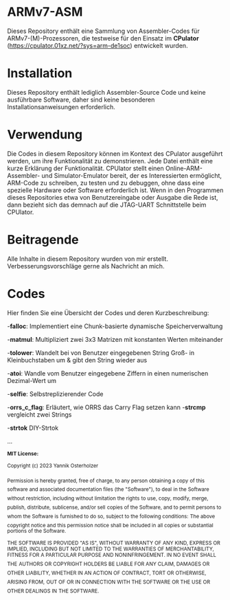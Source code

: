 # ARMv7-ASM
Dieses Repository enthält eine Sammlung von Assembler-Codes für ARMv7-(M)-Prozessoren, die testweise für den Einsatz im **CPulator** (https://cpulator.01xz.net/?sys=arm-de1soc) entwickelt wurden.

# Installation
Dieses Repository enthält lediglich Assembler-Source Code und keine ausführbare Software, daher sind keine besonderen Installationsanweisungen erforderlich.

# Verwendung
Die Codes in diesem Repository können im Kontext des CPulator ausgeführt werden, um ihre Funktionalität zu demonstrieren. Jede Datei enthält eine kurze Erklärung der Funktionalität. CPUlator stellt einen Online-ARM-Assembler- und Simulator-Emulator bereit, der es Interessierten ermöglicht, ARM-Code zu schreiben, zu testen und zu debuggen, ohne dass eine spezielle Hardware oder Software erforderlich ist. Wenn in den Programmen dieses Repositories etwa von Benutzereingabe oder Ausgabe die Rede ist, dann bezieht sich das demnach auf die JTAG-UART Schnittstelle beim CPUlator.

# Beitragende
Alle Inhalte in diesem Repository wurden von mir erstellt. Verbesserungsvorschläge gerne als Nachricht an mich.

# Codes
Hier finden Sie eine Übersicht der Codes und deren Kurzbeschreibung:

  -**falloc**: Implementiert eine Chunk-basierte dynamische Speicherverwaltung
  
  -**matmul**: Multipliziert zwei 3x3 Matrizen mit konstanten Werten miteinander
  
  -**tolower**: Wandelt bei von Benutzer eingegebenen String Groß- in Kleinbuchstaben um & gibt den String wieder aus
  
  -**atoi**: Wandle vom Benutzer eingegebene Ziffern in einen numerischen Dezimal-Wert um
  
  -**selfie**: Selbstreplizierender Code
  
  -**orrs_c_flag**: Erläutert, wie ORRS das Carry Flag setzen kann
   -**strcmp** vergleicht zwei Strings
  
  -**strtok** DIY-Strtok
  
   ...
  
  
  
  
  
  
  
  
  
  
  
  
<sub>**MIT License:**</sub>

<sub>Copyright (c) 2023 Yannik Osterholzer</sub>

<sub>Permission is hereby granted, free of charge, to any person obtaining a copy</sub>
<sub>of this software and associated documentation files (the "Software"), to deal</sub>
<sub>in the Software without restriction, including without limitation the rights</sub>
<sub>to use, copy, modify, merge, publish, distribute, sublicense, and/or sell</sub>
<sub>copies of the Software, and to permit persons to whom the Software is</sub>
<sub>furnished to do so, subject to the following conditions:</sub>
<sub>The above copyright notice and this permission notice shall be included in</sub>
<sub>all copies or substantial portions of the Software.</sub>

<sub>THE SOFTWARE IS PROVIDED "AS IS", WITHOUT WARRANTY OF ANY KIND, EXPRESS OR</sub>
<sub>IMPLIED, INCLUDING BUT NOT LIMITED TO THE WARRANTIES OF MERCHANTABILITY,</sub>
<sub>FITNESS FOR A PARTICULAR PURPOSE AND NONINFRINGEMENT. IN NO EVENT SHALL THE</sub>
<sub>AUTHORS OR COPYRIGHT HOLDERS BE LIABLE FOR ANY CLAIM, DAMAGES OR OTHER</sub>
<sub>LIABILITY, WHETHER IN AN ACTION OF CONTRACT, TORT OR OTHERWISE, ARISING FROM,</sub>
<sub>OUT OF OR IN CONNECTION WITH THE SOFTWARE OR THE USE OR OTHER DEALINGS IN</sub>
<sub>THE SOFTWARE.</sub>
  
